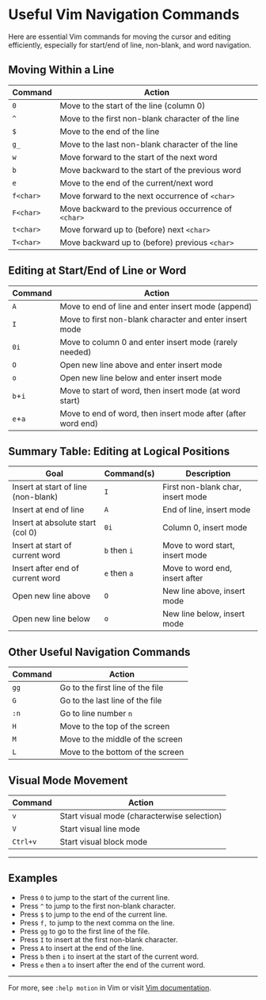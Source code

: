 # Useful Vim Navigation Commands

Here are essential Vim commands for moving the cursor and editing efficiently, especially for start/end of line, non-blank, and word navigation.

## Moving Within a Line
| Command    | Action                                              |
|------------|-----------------------------------------------------|
| `0`        | Move to the start of the line (column 0)            |
| `^`        | Move to the first non-blank character of the line   |
| `$`        | Move to the end of the line                         |
| `g_`       | Move to the last non-blank character of the line    |
| `w`        | Move forward to the start of the next word          |
| `b`        | Move backward to the start of the previous word     |
| `e`        | Move to the end of the current/next word            |
| `f<char>`  | Move forward to the next occurrence of `<char>`     |
| `F<char>`  | Move backward to the previous occurrence of `<char>`|
| `t<char>`  | Move forward up to (before) next `<char>`           |
| `T<char>`  | Move backward up to (before) previous `<char>`      |

## Editing at Start/End of Line or Word
| Command | Action                                                          |
|---------|-----------------------------------------------------------------|
| `A`     | Move to end of line and enter insert mode (append)              |
| `I`     | Move to first non-blank character and enter insert mode         |
| `0i`    | Move to column 0 and enter insert mode (rarely needed)          |
| `O`     | Open new line above and enter insert mode                       |
| `o`     | Open new line below and enter insert mode                       |
| `b`+`i` | Move to start of word, then insert mode (at word start)         |
| `e`+`a` | Move to end of word, then insert mode after (after word end)    |

## Summary Table: Editing at Logical Positions
| Goal                                   | Command(s)   | Description                         |
|----------------------------------------|--------------|-------------------------------------|
| Insert at start of line (non-blank)    | `I`          | First non-blank char, insert mode   |
| Insert at end of line                  | `A`          | End of line, insert mode            |
| Insert at absolute start (col 0)       | `0i`         | Column 0, insert mode               |
| Insert at start of current word        | `b` then `i` | Move to word start, insert mode     |
| Insert after end of current word       | `e` then `a` | Move to word end, insert after      |
| Open new line above                    | `O`          | New line above, insert mode         |
| Open new line below                    | `o`          | New line below, insert mode         |

## Other Useful Navigation Commands
| Command    | Action                                              |
|------------|-----------------------------------------------------|
| `gg`       | Go to the first line of the file                     |
| `G`        | Go to the last line of the file                      |
| `:n`       | Go to line number `n`                                |
| `H`        | Move to the top of the screen                        |
| `M`        | Move to the middle of the screen                     |
| `L`        | Move to the bottom of the screen                     |

## Visual Mode Movement
| Command    | Action                                              |
|------------|-----------------------------------------------------|
| `v`        | Start visual mode (characterwise selection)          |
| `V`        | Start visual line mode                               |
| `Ctrl+v`   | Start visual block mode                              |

---

## Examples
- Press `0` to jump to the start of the current line.
- Press `^` to jump to the first non-blank character.
- Press `$` to jump to the end of the current line.
- Press `f,` to jump to the next comma on the line.
- Press `gg` to go to the first line of the file.
- Press `I` to insert at the first non-blank character.
- Press `A` to insert at the end of the line.
- Press `b` then `i` to insert at the start of the current word.
- Press `e` then `a` to insert after the end of the current word.

---

For more, see `:help motion` in Vim or visit [Vim documentation](https://vimhelp.org/).
